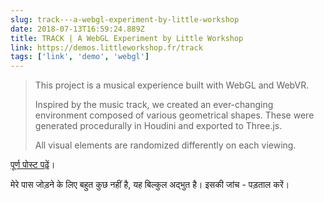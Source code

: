 ```yaml
---
slug: track---a-webgl-experiment-by-little-workshop
date: 2018-07-13T16:59:24.889Z
title: TRACK | A WebGL Experiment by Little Workshop
link: https://demos.littleworkshop.fr/track
tags: ['link', 'demo', 'webgl']
---
```





> This project is a musical experience built with WebGL and WebVR.
> 
> Inspired by the music track, we created an ever-changing environment composed of various geometrical shapes. These were generated procedurally in Houdini and exported to Three.js.
> 
> All visual elements are randomized differently on each viewing.


[पूर्ण पोस्ट पढ़ें](https://demos.littleworkshop.fr/track)।

मेरे पास जोड़ने के लिए बहुत कुछ नहीं है, यह बिल्कुल अद्भुत है। इसकी जांच - पड़ताल करें।
